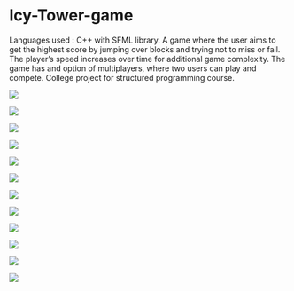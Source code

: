 # Icy-Tower-game
Languages used : C++ with SFML library.
A game where the user aims to get the highest score by jumping over blocks and trying not to miss or fall. The player’s
speed increases over time for additional game complexity. The game has and option of multiplayers, where two users can 
play and compete.
College project for structured programming course.

![](ScreenShots/img-1.png)

![](ScreenShots/img-2.png)

![](ScreenShots/img-3.png)

![](ScreenShots/img-4.png)

![](ScreenShots/img-5.png)

![](ScreenShots/img-6.png)

![](ScreenShots/img-7.png)

![](ScreenShots/img-8.png)

![](ScreenShots/img-9.png)

![](ScreenShots/img-10.png)

![](ScreenShots/img-11.png)

![](ScreenShots/img-12.png)
